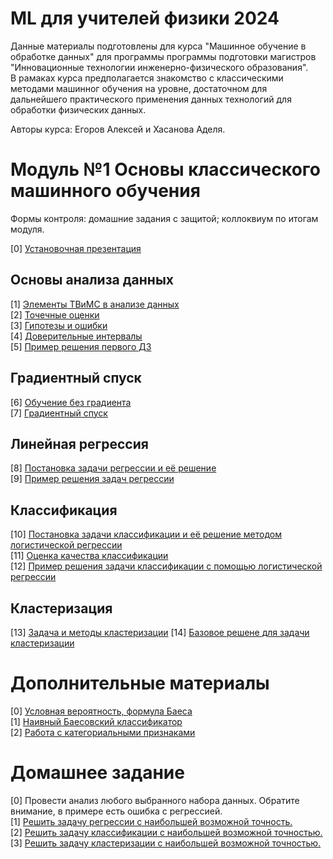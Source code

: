 # ML для учителей физики 2024

Данные материалы подготовлены для курса "Машинное обучение в обработке данных" для программы программы подготовки магистров "Инновационные технологии инженерно-физического образования". \
В рамаках курса предполагается знакомство с классическими методами машинног обучения на уровне, достаточном для дальнейшего практического применения данных технологий для обработки физических данных.

Авторы курса: Егоров Алексей и Хасанова Аделя.

# Модуль №1 Основы классического машинного обучения

Формы контроля: домашние задания с защитой; коллоквиум по итогам модуля.

[0] [Установочная презентация](https://github.com/ShadarRim/PhysTeachers_2_2024/blob/main/00_%D0%92%D0%B2%D0%B5%D0%B4%D0%B5%D0%BD%D0%B8%D0%B5%20%D0%B2%20ML_T.pptx) 

## Основы анализа данных
[1] [Элементы ТВиМС в анализе данных](https://github.com/ShadarRim/PhysTeachers_2_2024/blob/main/01_%D0%97%D0%BD%D0%B0%D0%BA%D0%BE%D0%BC%D1%81%D1%82%D0%B2%D0%BE%20%D1%81%20%D1%8D%D0%BB%D0%B5%D0%BC%D0%B5%D0%BD%D1%82%D0%B0%D0%BC%D0%B8%20%D0%A2%D0%92%D0%B8%D0%9C%D0%A1.ipynb) \
[2] [Точечные оценки](https://github.com/ShadarRim/PhysTeachers_2_2024/blob/main/02_%D0%A2%D0%BE%D1%87%D0%B5%D1%87%D0%BD%D1%8B%D0%B5%20%D0%BE%D1%86%D0%B5%D0%BD%D0%BA%D0%B8%20%D0%A2%D0%92%D0%B8%D0%9C%D0%A1.ipynb) \
[3] [Гипотезы и ошибки](https://github.com/ShadarRim/PhysTeachers_2_2024/blob/main/03_%D0%93%D0%B8%D0%BF%D0%BE%D1%82%D0%B5%D0%B7%D1%8B%20%D0%B8%20%D0%BE%D1%88%D0%B8%D0%B1%D0%BA%D0%B8.ipynb) \
[4] [Доверительные интервалы](https://github.com/ShadarRim/PhysTeachers_2_2024/blob/main/04_%D0%94%D0%BE%D0%B2%D0%B5%D1%80%D0%B8%D1%82%D0%B5%D0%BB%D1%8C%D0%BD%D1%8B%D0%B9%20%D0%B8%D0%BD%D1%82%D0%B5%D1%80%D0%B2%D0%B0%D0%BB.ipynb) \
[5] [Пример решения первого ДЗ](https://github.com/ShadarRim/PhysTeachers_2_2024/blob/main/05_%D0%9F%D1%80%D0%B8%D0%BC%D0%B5%D1%80%20%D1%80%D0%B5%D1%88%D0%B5%D0%BD%D0%B8%D1%8F%20%D0%BF%D0%B5%D1%80%D0%B2%D0%BE%D0%B3%D0%BE%20%D0%BE%D0%B1%D1%8F%D0%B7%D0%B0%D1%82%D0%B5%D0%BB%D1%8C%D0%BD%D0%BE%D0%B3%D0%BE%20%D0%B4%D0%B7.ipynb)

## Градиентный спуск

[6] [Обучение без градиента](https://github.com/ShadarRim/PhysTeachers_2_2024/blob/main/06_%D0%9E%D0%B1%D1%83%D1%87%D0%B5%D0%BD%D0%B8%D0%B5_%D0%B1%D0%B5%D0%B7_%D0%B3%D1%80%D0%B0%D0%B4%D0%B8%D0%B5%D0%BD%D1%82%D0%B0.ipynb) \
[7] [Градиентный спуск](https://github.com/ShadarRim/PhysTeachers_2_2024/blob/main/07_%D0%93%D1%80%D0%B0%D0%B4%D0%B8%D0%B5%D0%BD%D1%82%D0%BD%D1%8B%D0%B9%20%D1%81%D0%BF%D1%83%D1%81%D0%BA.ipynb) 

## Линейная регрессия

[8] [Постановка задачи регрессии и её решение](https://github.com/ShadarRim/PhysTeachers_2_2024/blob/main/08_%D0%9B%D0%B8%D0%BD%D0%B5%D0%B9%D0%BD%D1%8B%D0%B5_%D0%BC%D0%B5%D1%82%D0%BE%D0%B4%D1%8B_%D1%80%D0%B5%D0%B3%D1%80%D0%B5%D1%81%D1%81%D0%B8%D0%B8_%D0%9B%D0%B8%D0%BD%D0%B5%D0%B9%D0%BD%D0%B0%D1%8F_%D1%80%D0%B5%D0%B3%D1%80%D0%B5%D1%81%D1%81%D0%B8%D1%8F_1.ipynb) \
[9] [Пример решения задач регрессии](https://github.com/ShadarRim/PhysTeachers_2_2024/blob/main/09_%D0%9B%D0%B8%D0%BD%D0%B5%D0%B9%D0%BD%D1%8B%D0%B5_%D0%BC%D0%B5%D1%82%D0%BE%D0%B4%D1%8B_%D1%80%D0%B5%D0%B3%D1%80%D0%B5%D1%81%D1%81%D0%B8%D0%B8_%D0%9B%D0%B8%D0%BD%D0%B5%D0%B9%D0%BD%D0%B0%D1%8F_%D1%80%D0%B5%D0%B3%D1%80%D0%B5%D1%81%D1%81%D0%B8%D1%8F_2.ipynb)

## Классификация

[10] [Постановка задачи классификации и её решение методом логистической регрессии](https://github.com/ShadarRim/PhysTeachers_2_2024/blob/main/10_%D0%9B%D0%BE%D0%B3%D0%B8%D1%81%D1%82%D0%B8%D1%87%D0%B5%D1%81%D0%BA%D0%B0%D1%8F_%D1%80%D0%B5%D0%B3%D1%80%D0%B5%D1%81%D1%81%D0%B8%D1%8F.ipynb) \
[11] [Оценка качества классификации](https://github.com/ShadarRim/PhysTeachers_2_2024/blob/main/11_%D0%9E%D1%86%D0%B5%D0%BD%D0%BA%D0%B0_%D0%BA%D0%B0%D1%87%D0%B5%D1%81%D1%82%D0%B2%D0%B0_%D0%BA%D0%BB%D0%B0%D1%81%D1%81%D0%B8%D1%84%D0%B8%D0%BA%D0%B0%D1%86%D0%B8%D0%B8.ipynb) \
[12] [Пример решения задачи классификации с помощью логистической регрессии](https://github.com/ShadarRim/PhysTeachers_2_2024/blob/main/12_%D0%91%D0%B0%D0%B7%D0%BE%D0%B2%D0%BE%D0%B5_%D1%80%D0%B5%D1%88%D0%B5%D0%BD%D0%B8%D0%B5_%D0%B4%D0%BB%D1%8F_%D0%B7%D0%B0%D0%B4%D0%B0%D1%87%D0%B8_%D0%BA%D0%BB%D0%B0%D1%81%D1%81%D0%B8%D1%84%D0%B8%D0%BA%D0%B0%D1%86%D0%B8%D0%B8.ipynb)

## Кластеризация

[13] [Задача и методы кластеризации]()
[14] [Базовое решене для задачи кластеризации]()

# Дополнительные материалы

[0] [Условная вероятность, формула Баеса](https://github.com/ShadarRim/PhysTeachers_2_2024/blob/main/a00_%D0%A3%D1%81%D0%BB%D0%BE%D0%B2%D0%BD%D0%B0%D1%8F%20%D0%B2%D0%B5%D1%80%D0%BE%D1%8F%D1%82%D0%BD%D0%BE%D1%81%D1%82%D1%8C.ipynb) \
[1] [Наивный Баесовский классификатор](https://github.com/ShadarRim/PhysTeachers_2_2024/blob/main/a01_%D0%9D%D0%B0%D0%B8%D0%B2%D0%BD%D1%8B%D0%B9_%D0%B1%D0%B0%D0%B5%D1%81.ipynb) \
[2] [Работа с категориальными признаками]()

# Домашнее задание

[0] Провести анализ любого выбранного набора данных. Обратите внимание, в примере есть ошибка с регрессией. \
[1] [Решить задачу регрессии с наибольшей возможной точность.](https://www.kaggle.com/competitions/laptop-price-prediction-misis) \
[2] [Решить задачу классификации с наибольшей возможной точностью.](https://www.kaggle.com/competitions/hotel-booking-demand-3) \
[3] [Решить задачу кластеризации с наибольшей возможной точностью.](https://www.kaggle.com/competitions/physical-activity-clustering)
